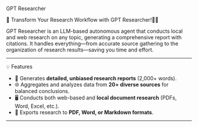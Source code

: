 GPT Researcher

🚀 Transform Your Research Workflow with GPT Researcher!🤖✨

GPT Researcher is an LLM-based autonomous agent that conducts local and web research on any topic, generating a comprehensive report with citations. It handles everything—from accurate source gathering to the organization of research results—saving you time and effort.

---

💡 Features

- 📜 Generates **detailed, unbiased research reports** (2,000+ words).
- 🌐 Aggregates and analyzes data from **20+ diverse sources** for balanced conclusions.
- 🖥️ Conducts both web-based and **local document research** (PDFs, Word, Excel, etc.).
- 📂 Exports research to **PDF, Word, or Markdown formats**.

---
